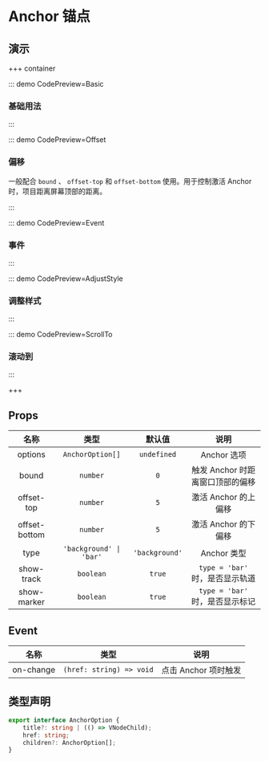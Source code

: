 # Anchor 锚点

## 演示

+++ container

::: demo CodePreview=Basic

### 基础用法

<Basic />
:::

::: demo CodePreview=Offset

### 偏移

一般配合 `bound` 、 `offset-top` 和 `offset-bottom` 使用。用于控制激活 Anchor 时，项目距离屏幕顶部的距离。

<Offset />
:::

::: demo CodePreview=Event

### 事件

<Event />
:::

::: demo CodePreview=AdjustStyle

### 调整样式

<AdjustStyle />
:::

::: demo CodePreview=ScrollTo

### 滚动到

<ScrollTo />
:::

+++

## Props

|     名称      |          类型           |     默认值     |               说明               |
| :-----------: | :---------------------: | :------------: | :------------------------------: |
|    options    |    `AnchorOption[]`     |  `undefined`   |           Anchor 选项            |
|     bound     |        `number`         |      `0`       | 触发 Anchor 时距离窗口顶部的偏移 |
|  offset-top   |        `number`         |      `5`       |       激活 Anchor 的上偏移       |
| offset-bottom |        `number`         |      `5`       |       激活 Anchor 的下偏移       |
|     type      | `'background' \| 'bar'` | `'background'` |           Anchor 类型            |
|  show-track   |        `boolean`        |     `true`     | `type = 'bar'` 时，是否显示轨道  |
|  show-marker  |        `boolean`        |     `true`     | `type = 'bar'` 时，是否显示标记  |

## Event

|   名称    |           类型           |         说明         |
| :-------: | :----------------------: | :------------------: |
| on-change | `(href: string) => void` | 点击 Anchor 项时触发 |

## 类型声明

```ts
export interface AnchorOption {
    title?: string | (() => VNodeChild);
    href: string;
    children?: AnchorOption[];
}
```

